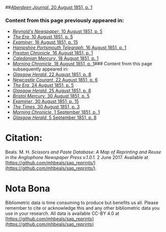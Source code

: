 ##[*Aberdeen Journal*, 20 August 1851, p. 1](https://mhbeals.github.io/sap_html/Aberdeen-Journal/Aberdeen-Journal-20-August-1851-p-1)

### Content from this page previously appeared in:
+ [*Reynold's Newspaper*, 10 August 1851, p. 5](https://mhbeals.github.io/sap_html/Reynold's-Newspaper/Reynold's-Newspaper-10-August-1851-p-5)
+ [*The Era*, 10 August 1851, p. 5](https://mhbeals.github.io/sap_html/The-Era/The-Era-10-August-1851-p-5)
+ [*Examiner*, 16 August 1851, p. 15](https://mhbeals.github.io/sap_html/Examiner/Examiner-16-August-1851-p-15)
+ [*Hampshire Portsmouth Telegraph*, 16 August 1851, p. 1](https://mhbeals.github.io/sap_html/Hampshire-Portsmouth-Telegraph/Hampshire-Portsmouth-Telegraph-16-August-1851-p-1)
+ [*Preston Chronicle*, 16 August 1851, p. 1](https://mhbeals.github.io/sap_html/Preston-Chronicle/Preston-Chronicle-16-August-1851-p-1)
+ [*Caledonian Mercury*, 18 August 1851, p. 1](https://mhbeals.github.io/sap_html/Caledonian-Mercury/Caledonian-Mercury-18-August-1851-p-1)
+ [*Morning Chronicle*, 18 August 1851, p. 1](https://mhbeals.github.io/sap_html/Morning-Chronicle/Morning-Chronicle-18-August-1851-p-1)### Content from this page subsequently appeared in:
+ [*Glasgow Herald*, 22 August 1851, p. 8](https://mhbeals.github.io/sap_html/Glasgow-Herald/Glasgow-Herald-22-August-1851-p-8)
+ [*Newcastle Courant*, 22 August 1851, p. 6](https://mhbeals.github.io/sap_html/Newcastle-Courant/Newcastle-Courant-22-August-1851-p-6)
+ [*The Era*, 24 August 1851, p. 5](https://mhbeals.github.io/sap_html/The-Era/The-Era-24-August-1851-p-5)
+ [*Glasgow Herald*, 25 August 1851, p. 8](https://mhbeals.github.io/sap_html/Glasgow-Herald/Glasgow-Herald-25-August-1851-p-8)
+ [*Bristol Mercury*, 30 August 1851, p. 5](https://mhbeals.github.io/sap_html/Bristol-Mercury/Bristol-Mercury-30-August-1851-p-5)
+ [*Examiner*, 30 August 1851, p. 15](https://mhbeals.github.io/sap_html/Examiner/Examiner-30-August-1851-p-15)
+ [*The Times*, 30 August 1851, p. 3](https://mhbeals.github.io/sap_html/The-Times/The-Times-30-August-1851-p-3)
+ [*Morning Chronicle*, 1 September 1851, p. 1](https://mhbeals.github.io/sap_html/Morning-Chronicle/Morning-Chronicle-1-September-1851-p-1)
+ [*Glasgow Herald*, 5 September 1851, p. 8](https://mhbeals.github.io/sap_html/Glasgow-Herald/Glasgow-Herald-5-September-1851-p-8)
                    
# Citation: 

Beals. M. H. *Scissors and Paste Database: A Map of Reprinting and Reuse in the Anglophone Newspaper Press v.1.0.1.* 2 June 2017. Available at [https://github.com/mhbeals/sap_reprints/](https://github.com/mhbeals/sap_reprints/). 
                    
# Nota Bona

Bibliometric data is time consuming to produce but benefits us all. Please remember to cite or acknowledge this and any other bibliometric data you use in your research. All data is available CC-BY 4.0 at [https://github.com/mhbeals/sap_reprints](https://github.com/mhbeals/sap_reprints)